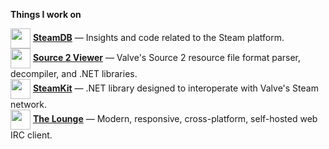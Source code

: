 **Things I work on**

[<img src="https://avatars.githubusercontent.com/u/3866120?s=96&v=4" width="32" height="32" align="center">](https://github.com/SteamDatabase) [**SteamDB**](https://github.com/SteamDatabase) — Insights and code related to the Steam platform.  
[<img src="https://avatars.githubusercontent.com/u/142305535?s=960&v=4" width="32" height="32" align="center">](https://github.com/ValveResourceFormat/ValveResourceFormat) [**Source 2 Viewer**](https://github.com/ValveResourceFormat) — Valve's Source 2 resource file format parser, decompiler, and .NET libraries.  
[<img src="https://avatars.githubusercontent.com/u/4567126?s=96&v=4" width="32" height="32" align="center">](https://github.com/SteamRE/SteamKit) [**SteamKit**](https://github.com/SteamRE) —  .NET library designed to interoperate with Valve's Steam network.  
[<img src="https://avatars.githubusercontent.com/u/14336958?s=96&v=4" width="32" height="32" align="center">](https://github.com/thelounge/thelounge) [**The Lounge**](https://github.com/thelounge) — Modern, responsive, cross-platform, self-hosted web IRC client.  
